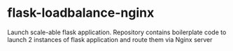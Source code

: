 # flask-loadbalance-nginx
Launch scale-able flask application. Repository contains boilerplate code to launch 2 instances of flask application and route them via Nginx server 
